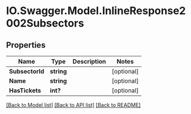 # IO.Swagger.Model.InlineResponse2002Subsectors
## Properties

Name | Type | Description | Notes
------------ | ------------- | ------------- | -------------
**SubsectorId** | **string** |  | [optional] 
**Name** | **string** |  | [optional] 
**HasTickets** | **int?** |  | [optional] 

[[Back to Model list]](../README.md#documentation-for-models) [[Back to API list]](../README.md#documentation-for-api-endpoints) [[Back to README]](../README.md)

